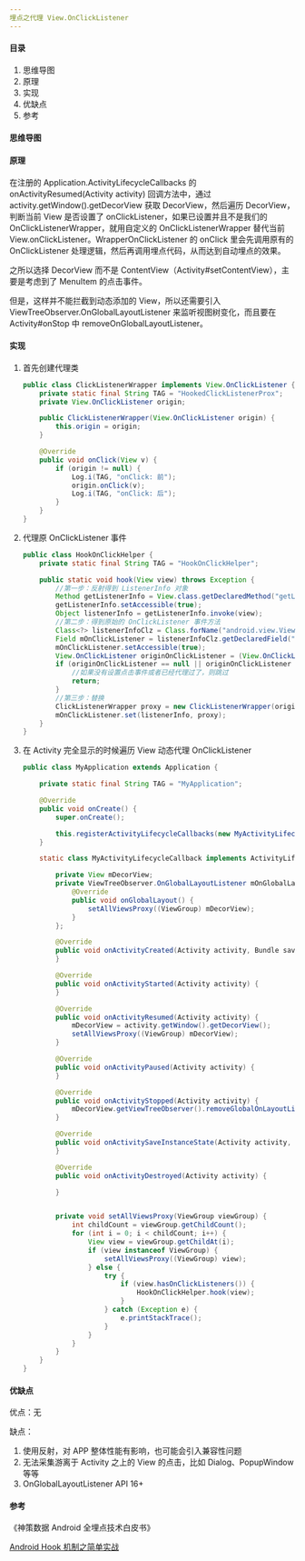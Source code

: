 ```yaml
---
埋点之代理 View.OnClickListener
---
```


#### 目录

1. 思维导图
2. 原理
3. 实现
4. 优缺点
5. 参考

#### 思维导图

#### 原理

在注册的 Application.ActivityLifecycleCallbacks 的 onActivityResumed(Activity activity) 回调方法中，通过 activity.getWindow().getDecorView 获取 DecorView，然后遍历 DecorView，判断当前 View 是否设置了 onClickListener，如果已设置并且不是我们的 OnClickListenerWrapper，就用自定义的 OnClickListenerWrapper 替代当前 View.onClickListener。WrapperOnClickListener 的 onClick 里会先调用原有的 OnClickListener 处理逻辑，然后再调用埋点代码，从而达到自动埋点的效果。

之所以选择 DecorView 而不是 ContentView（Activity#setContentView），主要是考虑到了 MenuItem 的点击事件。

但是，这样并不能拦截到动态添加的 View，所以还需要引入 ViewTreeObserver.OnGlobalLayoutListener 来监听视图树变化，而且要在 Activity#onStop 中 removeOnGlobalLayoutListener。

#### 实现

1. 首先创建代理类

   ```java
   public class ClickListenerWrapper implements View.OnClickListener {
       private static final String TAG = "HookedClickListenerProx";
       private View.OnClickListener origin;
   
       public ClickListenerWrapper(View.OnClickListener origin) {
           this.origin = origin;
       }
   
       @Override
       public void onClick(View v) {
           if (origin != null) {
               Log.i(TAG, "onClick: 前");
               origin.onClick(v);
               Log.i(TAG, "onClick: 后");
           }
       }
   }
   ```

2. 代理原 OnClickListener 事件

   ```java
   public class HookOnClickHelper {
       private static final String TAG = "HookOnClickHelper";
   
       public static void hook(View view) throws Exception {
           //第一步：反射得到 ListenerInfo 对象
           Method getListenerInfo = View.class.getDeclaredMethod("getListenerInfo");
           getListenerInfo.setAccessible(true);
           Object listenerInfo = getListenerInfo.invoke(view);
           //第二步：得到原始的 OnClickListener 事件方法
           Class<?> listenerInfoClz = Class.forName("android.view.View$ListenerInfo");
           Field mOnClickListener = listenerInfoClz.getDeclaredField("mOnClickListener");
           mOnClickListener.setAccessible(true);
           View.OnClickListener originOnClickListener = (View.OnClickListener) mOnClickListener.get(listenerInfo);
           if (originOnClickListener == null || originOnClickListener instanceof ClickListenerWrapper) {
               //如果没有设置点击事件或者已经代理过了，则跳过
               return;
           }
           //第三步：替换
           ClickListenerWrapper proxy = new ClickListenerWrapper(originOnClickListener);
           mOnClickListener.set(listenerInfo, proxy);
       }
   }
   ```

3. 在 Activity 完全显示的时候遍历 View 动态代理 OnClickListener 

   ```java
   public class MyApplication extends Application {
   
       private static final String TAG = "MyApplication";
   
       @Override
       public void onCreate() {
           super.onCreate();
   
           this.registerActivityLifecycleCallbacks(new MyActivityLifecycleCallback());
       }
   
       static class MyActivityLifecycleCallback implements ActivityLifecycleCallbacks {
   
           private View mDecorView;
           private ViewTreeObserver.OnGlobalLayoutListener mOnGlobalLayoutListener=new ViewTreeObserver.OnGlobalLayoutListener() {
               @Override
               public void onGlobalLayout() {
                   setAllViewsProxy((ViewGroup) mDecorView);
               }
           };
   
           @Override
           public void onActivityCreated(Activity activity, Bundle savedInstanceState) {
           }
   
           @Override
           public void onActivityStarted(Activity activity) {
           }
   
           @Override
           public void onActivityResumed(Activity activity) {
               mDecorView = activity.getWindow().getDecorView();
               setAllViewsProxy((ViewGroup) mDecorView);
           }
   
           @Override
           public void onActivityPaused(Activity activity) {
           }
   
           @Override
           public void onActivityStopped(Activity activity) {
               mDecorView.getViewTreeObserver().removeGlobalOnLayoutListener(mOnGlobalLayoutListener);
           }
   
           @Override
           public void onActivitySaveInstanceState(Activity activity, Bundle outState) {
           }
   
           @Override
           public void onActivityDestroyed(Activity activity) {
   
           }
   
   
           private void setAllViewsProxy(ViewGroup viewGroup) {
               int childCount = viewGroup.getChildCount();
               for (int i = 0; i < childCount; i++) {
                   View view = viewGroup.getChildAt(i);
                   if (view instanceof ViewGroup) {
                       setAllViewsProxy((ViewGroup) view);
                   } else {
                       try {
                           if (view.hasOnClickListeners()) {
                               HookOnClickHelper.hook(view);
                           }
                       } catch (Exception e) {
                           e.printStackTrace();
                       }
                   }
               }
           }
       }
   }
   ```

#### 优缺点

优点：无

缺点：

1. 使用反射，对 APP 整体性能有影响，也可能会引入兼容性问题
2. 无法采集游离于 Activity 之上的 View 的点击，比如 Dialog、PopupWindow等等
3. OnGlobalLayoutListener API 16+

#### 参考

《神策数据 Android 全埋点技术白皮书》

[Android Hook 机制之简单实战](https://www.jianshu.com/p/c431ad21f071)